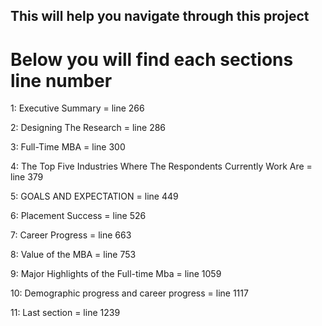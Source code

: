 ## This will help you navigate through this project
# Below you will find each sections line number

1:  Executive Summary = line 266




2:  Designing The Research = line 286




3: Full-Time MBA =  line 300




4: The Top Five Industries Where The Respondents Currently Work Are  = line 379




5: GOALS AND EXPECTATION = line 449




6: Placement Success = line 526




7: Career Progress =  line 663




8: Value of the MBA = line 753




9: Major Highlights of the Full-time Mba = line 1059




10: Demographic progress and career progress = line 1117




11: Last section  = line 1239
